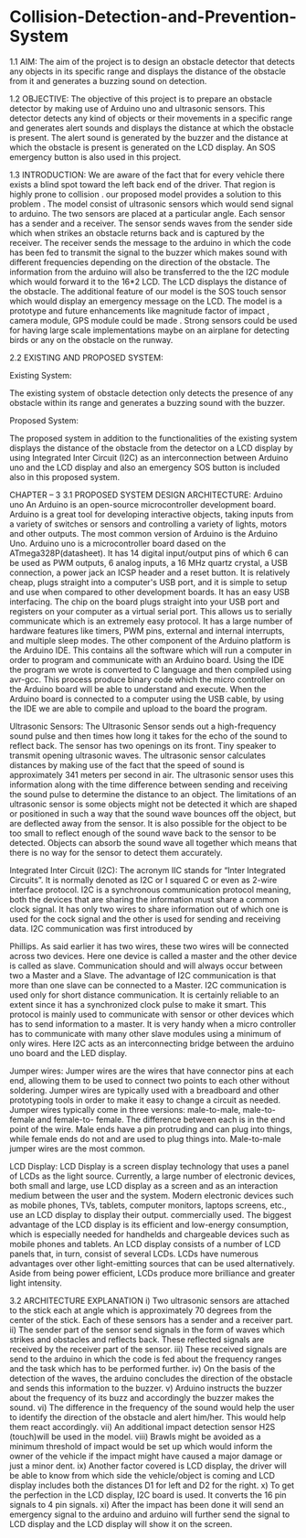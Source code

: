 # Collision-Detection-and-Prevention-System

1.1	AIM:
The aim of the project is to design an obstacle detector that detects any objects in its specific range and displays the distance of the obstacle from it and generates a buzzing sound on detection.


1.2	OBJECTIVE:
The objective of this project is to prepare an obstacle detector by making use of Arduino uno and ultrasonic sensors. This detector detects any kind of objects or their movements in a specific range and generates alert sounds and displays the distance at which the obstacle is present. The alert sound is generated by the buzzer and the distance at which the obstacle is present is generated on the LCD display. An SOS emergency button is also used in this project.


1.3	INTRODUCTION:
We are aware of the fact that for every vehicle there exists a blind spot toward the left back end of the driver. That region is highly prone to collision . our proposed model provides a solution to this problem .
The model consist of ultrasonic sensors which would send signal to arduino. The two sensors are placed at a particular angle. Each sensor has a sender and a receiver. The sensor sends waves from the sender side which when strikes an obstacle returns back and is captured by the receiver. The receiver sends the message to the arduino in which the code has been fed to transmit the signal to the buzzer which makes sound with different frequencies depending on the direction of the obstacle. The information from the arduino will also be transferred to the the I2C module which would forward it to the 16*2 LCD. The LCD displays the distance of the obstacle.
The additional feature of our model is the SOS touch sensor which would display an emergency message on the LCD.
The model is a prototype and future enhancements like magnitude factor of impact , camera module, GPS module could be made . Strong sensors could be used for having large scale implementations maybe on an airplane for detecting birds or any on the obstacle on the runway.

2.2	EXISTING AND PROPOSED SYSTEM:

Existing System:

The existing system of obstacle detection only detects the presence of any obstacle within its range and generates a buzzing sound with the buzzer.

Proposed System:

The proposed system in addition to the functionalities of the existing system displays the distance of the obstacle from the detector on a LCD display by using Integrated Inter Circuit (I2C) as an interconnection between Arduino uno and the LCD display and also an emergency SOS button is included also in this proposed system.
 
CHAPTER – 3
3.1	PROPOSED SYSTEM DESIGN ARCHITECTURE:
Arduino uno
An Arduino is an open-source microcontroller development board. Arduino is a great tool for developing interactive objects, taking inputs from a variety of switches or sensors and controlling a variety of lights, motors and other outputs. The most common version of Arduino is the Arduino Uno. Arduino uno is a microcontroller board dased on the ATmega328P(datasheet). It has 14 digital input/output pins of which 6 can be used as PWM outputs, 6 analog inputs, a 16 MHz quartz crystal, a USB connection, a power jack an ICSP header and a reset button. It is relatively cheap, plugs straight into a computer's USB port, and it is simple to setup and use when compared to other development boards. It has an easy USB interfacing. The chip on the board plugs straight into your USB port and registers on your computer as a virtual serial port. This allows us to serially communicate which is an extremely easy protocol. It has a large number of hardware features like timers, PWM pins, external and internal interrupts, and multiple sleep modes. The other component of the Arduino platform is the Arduino IDE. This contains all the software which will run a computer in order to program and communicate with an Arduino board. Using the IDE the program we wrote is converted to C language and then compiled using avr-gcc. This process produce binary code which the micro controller on the Arduino board will be able to understand and execute. When the Arduino board is connected to a computer using the USB cable, by using the IDE we are able to compile and upload to the board the program.

Ultrasonic Sensors:
The Ultrasonic Sensor sends out a high-frequency sound pulse and then times how long it takes for the echo of the sound to reflect back. The sensor has two openings on its front. Tiny speaker to transmit opening ultrasonic waves. The ultrasonic sensor calculates distances by making use of the fact that the speed of sound is approximately 341 meters per second in air. The ultrasonic sensor uses this information along with the time difference between sending and receiving the sound pulse to determine the distance to an object. The limitations of an ultrasonic sensor is some objects might not be detected it which are shaped or positioned in such a way that the sound wave bounces off the object, but are deflected away from the sensor. It is also possible for the object to be too small to reflect enough of the sound wave back to the sensor to be detected. Objects can absorb the sound wave all together which means that there is no way for the sensor to detect them accurately.


Integrated Inter Circuit (I2C):
The acronym IIC stands for “Inter Integrated Circuits”. It is normally denoted as I2C or I squared C or even as 2-wire interface protocol. I2C is a synchronous communication protocol meaning, both the devices that are sharing the information must share a common clock signal. It has only two wires to share information out of which one is used for the cock signal and the other is used for sending and receiving data. I2C communication was first introduced by
 
Phillips. As said earlier it has two wires, these two wires will be connected across two devices. Here one device is called a master and the other device is called as slave. Communication should and will always occur between two a Master and a Slave. The advantage of I2C communication is that more than one slave can be connected to a Master. I2C communication is used only for short distance communication. It is certainly reliable to an extent since it has a synchronized clock pulse to make it smart. This protocol is mainly used to communicate with sensor or other devices which has to send information to a master. It is very handy when a micro controller has to communicate with many other slave modules using a minimum of only wires. Here I2C acts as an interconnecting bridge between the arduino uno board and the LED display.


Jumper wires:
Jumper wires are the wires that have connector pins at each end, allowing them to be used to connect two points to each other without soldering. Jumper wires are typically used with a breadboard and other prototyping tools in order to make it easy to change a circuit as needed. Jumper wires typically come in three versions: male-to-male, male-to-female and female-to- female. The difference between each is in the end point of the wire. Male ends have a pin protruding and can plug into things, while female ends do not and are used to plug things into. Male-to-male jumper wires are the most common.


LCD Display:
LCD Display is a screen display technology that uses a panel of LCDs as the light source. Currently, a large number of electronic devices, both small and large, use LCD display as  a screen and as an interaction medium between the user and the system. Modern   electronic devices such as mobile phones, TVs, tablets, computer monitors, laptops screens, etc., use an LCD display to display their output. commercially used. The biggest advantage of the LCD display is its efficient and low-energy consumption, which is
especially needed for handhelds and chargeable devices such as mobile phones and tablets. An LCD display consists of a number of LCD panels that, in turn, consist of several LCDs. LCDs have numerous advantages over other light-emitting sources that can be used alternatively. Aside from being power efficient, LCDs produce more brilliance and greater light intensity.
 
3.2	ARCHITECTURE EXPLANATION
i)	Two ultrasonic sensors are attached to the stick each at angle which is approximately 70 degrees from the center of the stick. Each of these sensors has a sender and a receiver part.
ii)	The sender part of the sensor send signals in the form of waves which strikes and obstacles and reflects back. These reflected signals are received by the receiver part of the sensor.
iii)	These received signals are send to the arduino in which the code is fed about the frequency ranges and the task which has to be performed further.
iv)	On the basis of the detection of the waves, the arduino concludes the direction of the obstacle and sends this information to the buzzer.
v)	Arduino instructs the buzzer about the frequency of its buzz and accordingly the buzzer makes the sound.
vi)	The difference in the frequency of the sound would help the user to identify the direction of the obstacle and alert him/her. This would help them react accordingly.
vii)	An additional impact detection sensor H2S (touch)will be used in the model.
viii)	Brawls might be avoided as a minimum threshold of impact would be set up which would inform the owner of the vehicle if the impact might have caused a major damage or just a minor dent.
ix)	Another factor covered is LCD display, the driver will be able to know from which side the vehicle/object is coming and LCD display includes both the distances D1 for left and D2 for the right.
x)	To get the perfection in the LCD display, I2C board is used. It converts the 16 pin signals to 4 pin signals.
xi)	After the impact has been done it will send an emergency signal to the arduino and arduino will further send the signal to LCD display and the LCD display will show it on the screen.
